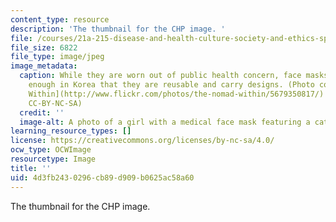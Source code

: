 ```yaml
---
content_type: resource
description: 'The thumbnail for the CHP image. '
file: /courses/21a-215-disease-and-health-culture-society-and-ethics-spring-2012/4d3fb2430296cb89d909b0625ac58a60_21a-215s12-th.jpg
file_size: 6822
file_type: image/jpeg
image_metadata:
  caption: While they are worn out of public health concern, face masks are common
    enough in Korea that they are reusable and carry designs. (Photo courtesy of [Nomad
    Within](http://www.flickr.com/photos/the-nomad-within/5679350817/) on Flickr.
    CC-BY-NC-SA)
  credit: ''
  image-alt: A photo of a girl with a medical face mask featuring a cat.
learning_resource_types: []
license: https://creativecommons.org/licenses/by-nc-sa/4.0/
ocw_type: OCWImage
resourcetype: Image
title: ''
uid: 4d3fb243-0296-cb89-d909-b0625ac58a60
---
```

The thumbnail for the CHP image. 